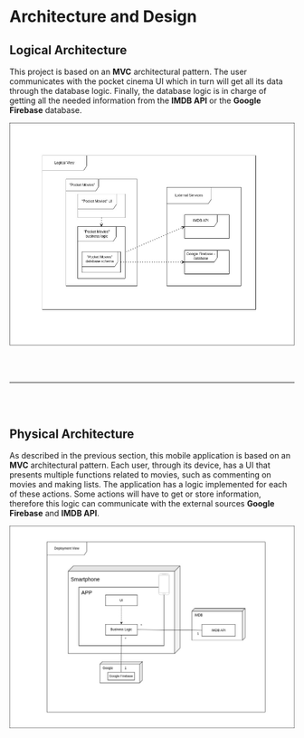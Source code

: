 # Architecture and Design

## Logical Architecture

This project is based on an <b>MVC</b> architectural pattern. The user communicates with the pocket cinema UI which in turn will get all its data through the database logic. Finally, the database logic is in charge of getting all the needed information from the <b>IMDB API</b> or the <b>Google Firebase</b> database.  

<div justify="center">
  <img src="../images/logical-arch.jpg"/>
</div>

<br><br><hr><br><br>

## Physical Architecture

As described in the previous section, this mobile application is based on an <b>MVC</b> architectural pattern. Each user, through its device, has a UI that presents multiple functions related to movies, such as commenting on movies and making lists. The application has a logic implemented for each of these actions. Some actions will have to get or store information, therefore this logic can communicate with the external sources <b>Google Firebase</b> and <b>IMDB API</b>.

<div justify="center">
  <img src="../images/physical-arch.jpg"/>
</div>

